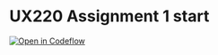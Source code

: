 UX220 Assignment 1 start
===

[![Open in Codeflow](https://developer.stackblitz.com/img/open_in_codeflow.svg)](https:///pr.new/JoshDS595/UX220Assignment1
)
